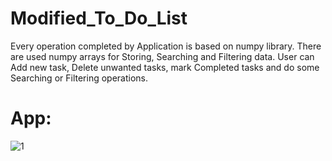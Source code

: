 # Modified_To_Do_List

Every operation completed by Application is based on numpy library. There are used numpy arrays for Storing, Searching and Filtering data.
User can Add new task, Delete unwanted tasks, mark Completed tasks and do some Searching or Filtering operations.

# App:
![1](https://user-images.githubusercontent.com/106172218/184500094-560683d4-5205-4e6a-8b59-08234fc26e13.jpg)
